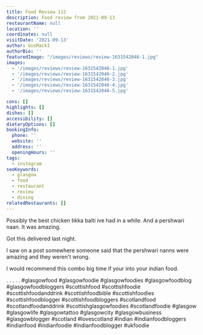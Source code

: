 ```yaml
---
title: Food Review 112
description: Food review from 2021-09-13
restaurantName: null
location: ''
coordinates: null
visitDate: '2021-09-13'
author: GusMack1
authorBio: ''
featuredImage: "/images/reviews/review-1631542046-1.jpg"
images:
  - '/images/reviews/review-1631542046-1.jpg'
  - '/images/reviews/review-1631542046-2.jpg'
  - '/images/reviews/review-1631542046-3.jpg'
  - '/images/reviews/review-1631542046-4.jpg'
  - '/images/reviews/review-1631542046-5.jpg'

cons: []
highlights: []
dishes: []
accessibility: []
dietaryOptions: []
bookingInfo:
  phone: ''
  website: ''
  address: ''
  openingHours: ''
tags:
  - instagram
seoKeywords:
  - glasgow
  - food
  - restaurant
  - review
  - dining
relatedRestaurants: []
---
```

Possibly the best chicken tikka balti ive had in a while. And a pershwari naan. It was amazing.

Got this delivered last night.

I saw on a post somewhere someone said that the pershwari nanns were amazing and they weren't wrong. 

I would recommend this combo big time if your into your indian food.

.
.
.
.
.
#glasgowfood #glasgowfoodie #glasgowfoodies #glasgowfoodblog #glasgowfoodbloggers #scottishfood #scottishfoodie #scottishfoodanddrink #scottishfoodbible #scottishfoodies #scottishfoodblogger #scottishfoodbloggers #scotlandfood #scotlandfoodanddrink #scottishglasgowfoodies #scotlandfoodie #glasgow #glasgowlife #glasgowtattoo #glasgowcity #glasgowbusiness #glasgowblogger #scotland #lovescotland #indian #indianfoodbloggers #indianfood #indianfoodie #indianfoodblogger #ukfoodie
